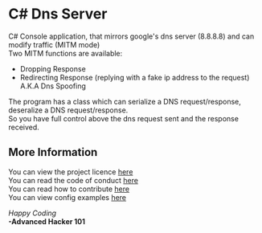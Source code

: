 # C\# Dns Server
C\# Console application, that mirrors google's dns server (8.8.8.8) and can modify traffic (MITM mode)  
Two MITM functions are available:
- Dropping Response
- Redirecting Response (replying with a fake ip address to the request) A.K.A Dns Spoofing  

The program has a class which can serialize a DNS request/response, deseralize a DNS request/response.  
So you have full control above the dns request sent and the response received.  
## More Information
You can view the project licence [here](https://github.com/AdvancedHacker101/c-sharp-Dns-Server/blob/master/LICENSE)  
You can read the code of conduct [here](https://github.com/AdvancedHacker101/c-sharp-Dns-Server/blob/master/CODE_OF_CONDUCT.md)  
You can read how to contribute [here](https://github.com/AdvancedHacker101/c-sharp-Dns-Server/blob/master/CONTRIBUTING.md)  
You can view config examples [here](https://github.com/AdvancedHacker101/c-sharp-Dns-Server/blob/master/config_readme.md)  

*Happy Coding*  
**-Advanced Hacker 101**

